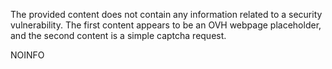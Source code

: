 The provided content does not contain any information related to a security vulnerability. The first content appears to be an OVH webpage placeholder, and the second content is a simple captcha request.

NOINFO